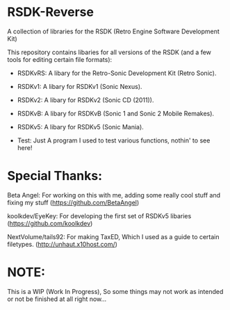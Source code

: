 # RSDK-Reverse
A collection of libraries for the RSDK (Retro Engine Software Development Kit)

This repository contains libaries for all versions of the RSDK (and a few tools for editing certain file formats):
- RSDKvRS: A libary for the Retro-Sonic Development Kit (Retro Sonic). 

- RSDKv1: A libary for RSDKv1 (Sonic Nexus).

- RSDKv2: A libary for RSDKv2 (Sonic CD (2011)).

- RSDKvB: A libary for RSDKvB (Sonic 1 and Sonic 2 Mobile Remakes).

- RSDKv5: A libary for RSDKv5 (Sonic Mania).

- Test: Just A program I used to test various functions, nothin' to see here!

# Special Thanks:

Beta Angel: For working on this with me, adding some really cool stuff and fixing my stuff
(https://github.com/BetaAngel)

koolkdev/EyeKey: For developing the first set of RSDKv5 libaries
(https://github.com/koolkdev)

NextVolume/tails92: For making TaxED, Which I used as a guide to certain filetypes.
(http://unhaut.x10host.com/)

# NOTE:
This is a WIP (Work In Progress), So some things may not work as intended or not be finished at all right now...
